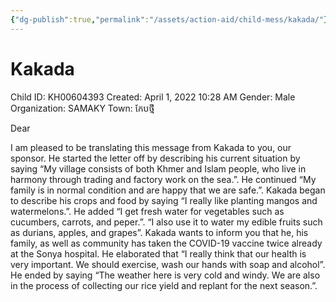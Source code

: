 ```yaml
---
{"dg-publish":true,"permalink":"/assets/action-aid/child-mess/kakada/"}
---
```


# Kakada

Child ID: KH00604393
Created: April 1, 2022 10:28 AM
Gender: Male
Organization: SAMAKY
Town: កែបថ្មី

Dear

I am pleased to be translating this message from Kakada to you, our sponsor. He started the letter off by describing his current situation by saying “My village consists of both Khmer and Islam people, who live in harmony through trading and factory work on the sea.”. He continued “My family is in normal condition and are happy that we are safe.”. Kakada began to describe his crops and food by saying “I really like planting mangos and watermelons.”. He added “I get fresh water for vegetables such as cucumbers, carrots, and peper.”. “I also use it to water my edible fruits such as durians, apples, and grapes”. Kakada wants to inform you that he, his family, as well as community has taken the COVID-19 vaccine twice already at the Sonya hospital. He elaborated that “I really think that our health is very important. We should exercise, wash our hands with soap and alcohol”. He ended by saying “The weather here is very cold and windy. We are also in the process of collecting our rice yield and replant for the next season.”.